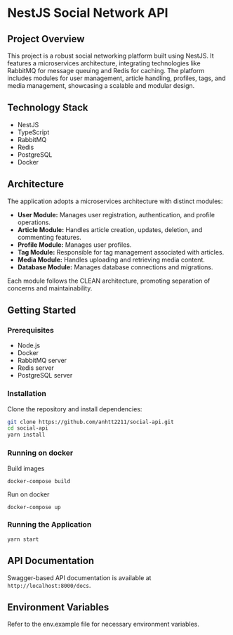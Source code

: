 # NestJS Social Network API

## Project Overview

This project is a robust social networking platform built using NestJS. It features a microservices architecture, integrating technologies like RabbitMQ for message queuing and Redis for caching. The platform includes modules for user management, article handling, profiles, tags, and media management, showcasing a scalable and modular design.

## Technology Stack

- NestJS
- TypeScript
- RabbitMQ
- Redis
- PostgreSQL
- Docker

## Architecture

The application adopts a microservices architecture with distinct modules:

- **User Module:** Manages user registration, authentication, and profile operations.
- **Article Module:** Handles article creation, updates, deletion, and commenting features.
- **Profile Module:** Manages user profiles.
- **Tag Module:** Responsible for tag management associated with articles.
- **Media Module:** Handles uploading and retrieving media content.
- **Database Module:** Manages database connections and migrations.

Each module follows the CLEAN architecture, promoting separation of concerns and maintainability.

## Getting Started

### Prerequisites

- Node.js
- Docker
- RabbitMQ server
- Redis server
- PostgreSQL server

### Installation

Clone the repository and install dependencies:

```bash
git clone https://github.com/anhtt2211/social-api.git
cd social-api
yarn install
```

### Running on docker

Build images

    docker-compose build

Run on docker

    docker-compose up

### Running the Application

```
yarn start
```

## API Documentation

Swagger-based API documentation is available at `http://localhost:8000/docs`.

## Environment Variables

Refer to the env.example file for necessary environment variables.
